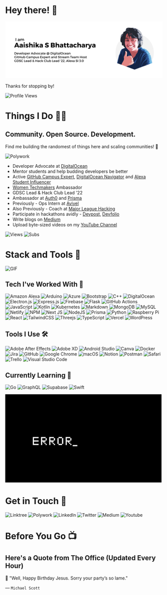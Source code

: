 # Hey there! 👋

![Header](assets/Banner.png "Header Image")

Thanks for stopping by!

![Profile Views](https://komarev.com/ghpvc/?username=aaishikasb&label=VIEWS)

# Things I Do 🧑‍💻

## Community. Open Source. Development.

Find me building the randomest of things here and scaling communities! 💪

<img alt="Polywork" src="https://img.shields.io/badge/Polywork-aaishika-%23543DE0.svg?&style=for-the-badge&logo=polywork&logoColor=white"/><br>

- Developer Advocate at [DigitalOcean](https://www.digitalocean.com)
- Mentor students and help budding developers be better
- Active [GitHub Campus Expert](https://education.github.com/experts), [DigitalOcean Navigator](https://www.digitalocean.com/community/pages/digitalocean-navigators) and [Alexa Student Influencer](https://developer.amazon.com/en-IN/alexa/alexa-student-influencer)
- [Women Techmakers](https://developers.google.com/womentechmakers) Ambassador
- GDSC Lead & Hack Club Lead '22
- Ambassador at [Auth0](https://auth0.com/) and [Prisma](https://www.prisma.io/)
- Previously - Ops Intern at [Aviyel](https://www.aviyel.com)
- Also Previously - Coach at [Major League Hacking](https://www.mlh.io)
- Participate in hackathons avidly - [Devpost](https://devpost.com/aaishika), [Devfolio](https://www.devfolio.com/@aaishika)
- Write blogs on [Medium](https://www.medium.com/@Aaishika)
- Upload byte-sized videos on my [YouTube Channel](https://www.youtube.com/c/AaishikaSBhattacharya)

![Views](https://img.shields.io/youtube/channel/views/UCIWbBxuwFhKuiikJrrqRCUQ?style=social) ![Subs](https://img.shields.io/youtube/channel/subscribers/UCIWbBxuwFhKuiikJrrqRCUQ?style=social)

# Stack and Tools 🤯

![GIF](https://www.learnupon.com/wp-content/uploads/@2x-Blog-Technical-Skills-animation.gif)

## Tech I've Worked With 🥷

![Amazon Alexa](https://img.shields.io/badge/amazon%20alexa-52b5f7?style=for-the-badge&logo=amazon%20alexa&logoColor=white) ![Arduino](https://img.shields.io/badge/-Arduino-00979D?style=for-the-badge&logo=Arduino&logoColor=white) ![Azure](https://img.shields.io/badge/azure-%230072C6.svg?style=for-the-badge&logo=microsoftazure&logoColor=white) ![Bootstrap](https://img.shields.io/badge/bootstrap-%23563D7C.svg?style=for-the-badge&logo=bootstrap&logoColor=white) ![C++](https://img.shields.io/badge/c++-%2300599C.svg?style=for-the-badge&logo=c%2B%2B&logoColor=white) ![DigitalOcean](https://img.shields.io/badge/DigitalOcean-%230167ff.svg?style=for-the-badge&logo=digitalOcean&logoColor=white) ![Electron.js](https://img.shields.io/badge/Electron-191970?style=for-the-badge&logo=Electron&logoColor=white) ![Express.js](https://img.shields.io/badge/express.js-%23404d59.svg?style=for-the-badge&logo=express&logoColor=%2361DAFB) ![Firebase](https://img.shields.io/badge/firebase-%23039BE5.svg?style=for-the-badge&logo=firebase) ![Flask](https://img.shields.io/badge/flask-%23000.svg?style=for-the-badge&logo=flask&logoColor=white) ![GitHub Actions](https://img.shields.io/badge/github%20actions-%232671E5.svg?style=for-the-badge&logo=githubactions&logoColor=white) ![JavaScript](https://img.shields.io/badge/javascript-%23323330.svg?style=for-the-badge&logo=javascript&logoColor=%23F7DF1E) ![Kotlin](https://img.shields.io/badge/kotlin-%237F52FF.svg?style=for-the-badge&logo=kotlin&logoColor=white) ![Kubernetes](https://img.shields.io/badge/kubernetes-%23326ce5.svg?style=for-the-badge&logo=kubernetes&logoColor=white) ![Markdown](https://img.shields.io/badge/markdown-%23000000.svg?style=for-the-badge&logo=markdown&logoColor=white) ![MongoDB](https://img.shields.io/badge/MongoDB-%234ea94b.svg?style=for-the-badge&logo=mongodb&logoColor=white) ![MySQL](https://img.shields.io/badge/mysql-%2300f.svg?style=for-the-badge&logo=mysql&logoColor=white) ![Netlify](https://img.shields.io/badge/netlify-%23000000.svg?style=for-the-badge&logo=netlify&logoColor=#00C7B7) ![NPM](https://img.shields.io/badge/NPM-%23000000.svg?style=for-the-badge&logo=npm&logoColor=white) ![Next JS](https://img.shields.io/badge/Next-black?style=for-the-badge&logo=next.js&logoColor=white) ![NodeJS](https://img.shields.io/badge/node.js-6DA55F?style=for-the-badge&logo=node.js&logoColor=white) ![Prisma](https://img.shields.io/badge/Prisma-3982CE?style=for-the-badge&logo=Prisma&logoColor=white) ![Python](https://img.shields.io/badge/python-3670A0?style=for-the-badge&logo=python&logoColor=ffdd54) ![Raspberry Pi](https://img.shields.io/badge/-RaspberryPi-C51A4A?style=for-the-badge&logo=Raspberry-Pi) ![React](https://img.shields.io/badge/react-%2320232a.svg?style=for-the-badge&logo=react&logoColor=%2361DAFB) ![TailwindCSS](https://img.shields.io/badge/tailwindcss-%2338B2AC.svg?style=for-the-badge&logo=tailwind-css&logoColor=white) ![Threejs](https://img.shields.io/badge/threejs-black?style=for-the-badge&logo=three.js&logoColor=white) ![TypeScript](https://img.shields.io/badge/typescript-%23007ACC.svg?style=for-the-badge&logo=typescript&logoColor=white) ![Vercel](https://img.shields.io/badge/vercel-%23000000.svg?style=for-the-badge&logo=vercel&logoColor=white) ![WordPress](https://img.shields.io/badge/WordPress-%23117AC9.svg?style=for-the-badge&logo=WordPress&logoColor=white) 

## Tools I Use 🛠️

![Adobe After Effects](https://img.shields.io/badge/Adobe%20After%20Effects-9999FF.svg?style=for-the-badge&logo=Adobe%20After%20Effects&logoColor=white) ![Adobe XD](https://img.shields.io/badge/Adobe%20XD-470137?style=for-the-badge&logo=Adobe%20XD&logoColor=#FF61F6) ![Android Studio](https://img.shields.io/badge/Android%20Studio-3DDC84.svg?style=for-the-badge&logo=android-studio&logoColor=white) ![Canva](https://img.shields.io/badge/Canva-%2300C4CC.svg?style=for-the-badge&logo=Canva&logoColor=white) ![Docker](https://img.shields.io/badge/docker-%230db7ed.svg?style=for-the-badge&logo=docker&logoColor=white) ![Jira](https://img.shields.io/badge/jira-%230A0FFF.svg?style=for-the-badge&logo=jira&logoColor=white) ![GitHub](https://img.shields.io/badge/github-%23121011.svg?style=for-the-badge&logo=github&logoColor=white) ![Google Chrome](https://img.shields.io/badge/Google%20Chrome-4285F4?style=for-the-badge&logo=GoogleChrome&logoColor=white) ![macOS](https://img.shields.io/badge/mac%20os-000000?style=for-the-badge&logo=macos&logoColor=F0F0F0) ![Notion](https://img.shields.io/badge/Notion-%23000000.svg?style=for-the-badge&logo=notion&logoColor=white) ![Postman](https://img.shields.io/badge/Postman-FF6C37?style=for-the-badge&logo=postman&logoColor=white) ![Safari](https://img.shields.io/badge/Safari-000000?style=for-the-badge&logo=Safari&logoColor=white) ![Trello](https://img.shields.io/badge/Trello-%23026AA7.svg?style=for-the-badge&logo=Trello&logoColor=white) ![Visual Studio Code](https://img.shields.io/badge/Visual%20Studio%20Code-0078d7.svg?style=for-the-badge&logo=visual-studio-code&logoColor=white)

## Currently Learning 👀

![Go](https://img.shields.io/badge/go-%2300ADD8.svg?style=for-the-badge&logo=go&logoColor=white) ![GraphQL](https://img.shields.io/badge/-GraphQL-E10098?style=for-the-badge&logo=graphql&logoColor=white) ![Supabase](https://img.shields.io/badge/Supabase-3ECF8E?style=for-the-badge&logo=supabase&logoColor=white) ![Swift](https://img.shields.io/badge/swift-F54A2A?style=for-the-badge&logo=swift&logoColor=white)

![GIF](assets/Error.gif)

# Get in Touch 📱

<img alt="Linktree" src="https://img.shields.io/badge/Linktree-aaishika-%231de9b6.svg?&style=for-the-badge&logo=linktree&logoColor=white"/> <img alt="Polywork" src="https://img.shields.io/badge/Polywork-aaishika-%23543DE0.svg?&style=for-the-badge&logo=polywork&logoColor=white"/> <img alt="LinkedIn" src="https://img.shields.io/badge/linkedin-in/aaishika-%230077B5.svg?&style=for-the-badge&logo=linkedin&logoColor=white"/> <img alt="Twitter" src="https://img.shields.io/badge/TWITTER - aaishika-%231DA1F2.svg?&style=for-the-badge&logo=Twitter&logoColor=white"/> <img alt="Medium" src="https://img.shields.io/badge/Medium-@aaishika-%23000000.svg?&style=for-the-badge&logo=Medium&logoColor=white"/> <img alt="Youtube" src="https://img.shields.io/badge/YouTube-@aaishikasb-%23FF0000.svg?&style=for-the-badge&logo=YouTube&logoColor=white"/>

# Before You Go 📺
## Here's a Quote from The Office (Updated Every Hour)
💬 "Well, Happy Birthday Jesus. Sorry your party’s so lame."

&mdash; `Michael Scott`